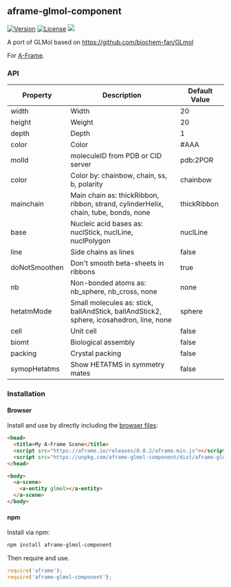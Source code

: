 ## aframe-glmol-component

[![Version](http://img.shields.io/npm/v/aframe-glmol-component.svg?style=flat-square)](https://npmjs.org/package/aframe-glmol-component)
[![License](http://img.shields.io/npm/l/aframe-glmol-component.svg?style=flat-square)](https://npmjs.org/package/aframe-glmol-component)
![](Aframe-GlMol-Example.gif)



A port of GLMol based on https://github.com/biochem-fan/GLmol

For [A-Frame](https://aframe.io).

### API

| Property | Description | Default Value |
| ------------- | ---------------------------------------------------------------------------------------- | ----------- |
| width         | Width                                                                                    | 20          |
| height        | Weight                                                                                   | 20          |
| depth         | Depth                                                                                    | 1           |
| color         | Color                                                                                    | #AAA        |
| molId         | moleculeID from PDB or CID server                                                        | pdb:2POR    |
| color         | Color by: chainbow, chain, ss, b, polarity                                               | chainbow    |
| mainchain     | Main chain as: thickRibbon, ribbon, strand, cylinderHelix, chain, tube, bonds, none      | thickRibbon |
| base          | Nucleic acid bases as: nuclStick, nuclLine, nuclPolygon                                  | nuclLine    |
| line          | Side chains as lines                                                                     | false       |
| doNotSmoothen | Don't smooth beta-sheets in ribbons                                                      | true        |
| nb            | Non-bonded atoms as: nb_sphere, nb_cross, none                                           | none        |
| hetatmMode    | Small molecules as: stick, ballAndStick, ballAndStick2, sphere, icosahedron, line, none  | sphere      |
| cell          | Unit cell                                                                                | false       |
| biomt         | Biological assembly                                                                      | false       |
| packing       | Crystal packing                                                                          | false       |
| symopHetatms  | Show HETATMS in symmetry mates                                                           | false       |


### Installation

#### Browser

Install and use by directly including the [browser files](dist):

```html
<head>
  <title>My A-Frame Scene</title>
  <script src="https://aframe.io/releases/0.8.2/aframe.min.js"></script>
  <script src="https://unpkg.com/aframe-glmol-component/dist/aframe-glmol-component.min.js"></script>
</head>

<body>
  <a-scene>
    <a-entity glmol></a-entity>
  </a-scene>
</body>
```

#### npm

Install via npm:

```bash
npm install aframe-glmol-component
```

Then require and use.

```js
require('aframe');
require('aframe-glmol-component');
```
